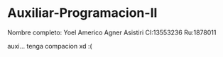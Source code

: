 # Auxiliar-Programacion-II
Nombre completo:  Yoel Americo Agner Asistiri
CI:13553236
Ru:1878011


auxi... tenga compacion xd :(
